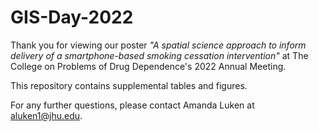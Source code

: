 # GIS-Day-2022
Thank you for viewing our poster *"A spatial science approach to inform delivery of a smartphone-based smoking cessation intervention"* at The College on Problems of Drug Dependence's 2022 Annual Meeting. 

This repository contains supplemental tables and figures.

For any further questions, please contact Amanda Luken at aluken1@jhu.edu.

